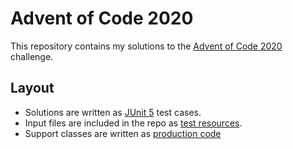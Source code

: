 # Advent of Code 2020

This repository contains my solutions to the [Advent of Code 2020](https://adventofcode.com/2020) challenge.

## Layout

- Solutions are written as [JUnit 5](https://junit.org/junit5/) test cases.
- Input files are included in the repo as [test resources](src/test/resources).
- Support classes are written as [production code](src/main/java/adventofcode)
